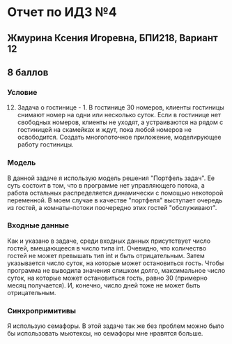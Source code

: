 # Отчет по ИДЗ №4
## Жмурина Ксения Игоревна, БПИ218, Вариант 12

## 8 баллов

### Условие
12. Задача о гостинице - 1. В гостинице 30 номеров, клиенты гостиницы
снимают номер на одни или несколько суток. Если в гостинице нет свободных номеров, клиенты не уходят, а устраиваются на рядом с гостиницей на
скамейках и ждут, пока любой номеров не освободится. Создать многопоточное приложение, моделирующее работу гостиницы.

### Модель
В данной задаче я использую модель решения "Портфель задач". Ее суть состоит в том, что в программе нет управляющего потока, а работа остальных
распределяется динамически с помощью некоторой переменной. В моем случае в качестве "портфеля" выступает очередь из гостей, а комнаты-потоки
поочередно этих гостей "обслуживают".

### Входные данные
Как и указано в задаче, среди входных данных присутствует число гостей, вмещающееся в число типа int. Очевидно, что количество гостей не может
превышать тип int и быть отрицательным. Затем указывается число суток, на которые может остановиться гость. Чтобы программа не выводила значения
слишком долго, максимальное число суток, на которые может остановиться гость, равно 30 (примерно месяц получается). И, конечно, число дней тоже
не может быть отрицательным.

### Синхропримитивы
Я использую семафоры. В этой задаче так же без проблем можно было бы использовать мьютексы, но семафоры мне нравятся больше.
